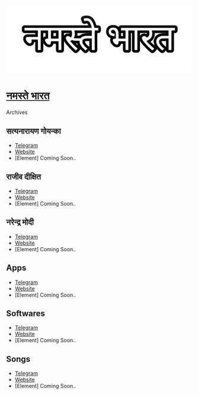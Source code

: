 [![NamasteyBharat.github.io](https://raw.githubusercontent.com/NamasteyBharat/NamasteyBharat.github.io/master/logo/rectangle.png)](https://NamasteyBharat.github.io)


# [नमस्ते भारत](https://NamasteyBharat.github.io)
Archives

## सत्यनारायण गोयन्का
* [Telegram](https://t.me/SNGoenka_NamasteyBharat)
* [Website](https://NamasteyBharat.github.io/SNGoenka)
* [Element] Coming Soon..

## राजीव दीक्षित
* [Telegram](https://t.me/RajivDixit_NamasteyBharat)
* [Website](https://NamasteyBharat.github.io/RajivDixit)
* [Element] Coming Soon..

## नरेन्द्र मोदी
* [Telegram](https://t.me/MannKiBaat_NamasteyBharat)
* [Website](https://NamasteyBharat.github.io/MannKiBaat)
* [Element] Coming Soon..

## Apps
* [Telegram](https://t.me/tq_bt)
* [Website](https://NamasteyBharat.github.io/Apps)
* [Element] Coming Soon..

## Softwares
* [Telegram](tq_bt)
* [Website](https://NamasteyBharat.github.io/Softwares)
* [Element] Coming Soon..

## Songs
* [Telegram](https://t.me/tq_bt)
* [Website](https://NamasteyBharat.github.io/Songs)
* [Element] Coming Soon..
